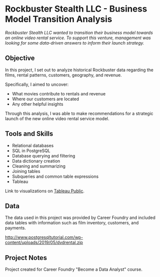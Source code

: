 # Rockbuster Stealth LLC - Business Model Transition Analysis
_Rockbuster Stealth LLC wanted to transition their business model towards an online video rental service. To support this venture, management was looking for some data-driven answers to inform their launch strategy._

## Objective
In this project, I set out to analyze historical Rockbuster data regarding the films, rental patterns, customers, geography, and revenue.

Specifically, I aimed to uncover:
- What movies contribute to rentals and revenue
- Where our customers are located
- Any other helpful insights
  
Through this analysis, I was able to make recommendations for a strategic launch of the new online video rental service model.

## Tools and Skills
- Relational databases
- SQL in PostgreSQL
- Database querying and filtering
- Data dictionary creation
- Cleaning and summarizing 
- Joining tables
- Subqueries and common table expressions
- Tableau

Link to visualizations on [Tableau Public](https://public.tableau.com/views/RockbusterProject_17026765984430/moviepopularity?:language=en-US&:display_count=n&:origin=viz_share_link).

## Data
The data used in this project was provided by Career Foundry and included data tables with information such as film inventory, customers, and payments.

http://www.postgresqltutorial.com/wp-content/uploads/2019/05/dvdrental.zip 

## Project Notes
Project created for Career Foundry "Become a Data Analyst" course.

